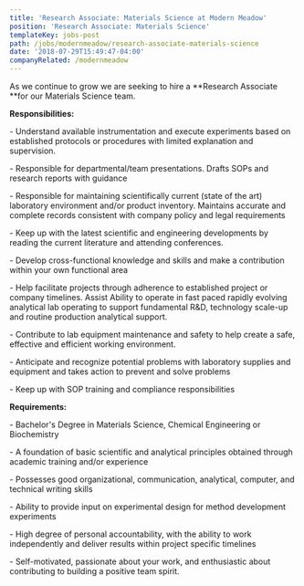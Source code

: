 ```yaml
---
title: 'Research Associate: Materials Science at Modern Meadow'
position: 'Research Associate: Materials Science'
templateKey: jobs-post
path: /jobs/modernmeadow/research-associate-materials-science
date: '2018-07-29T15:49:47-04:00'
companyRelated: /modernmeadow
---
```

As we continue to grow we are seeking to hire a **Research Associate **for our Materials Science team.

**Responsibilities:**

\- Understand available instrumentation and execute experiments based on established protocols or procedures with limited explanation and supervision.

\- Responsible for departmental/team presentations.  Drafts SOPs and research reports with guidance

\- Responsible for maintaining scientifically current (state of the art) laboratory environment and/or product inventory.  Maintains accurate and complete records consistent with company policy and legal requirements

\- Keep up with the latest scientific and engineering developments by reading the current literature and attending conferences.

\- Develop cross-functional knowledge and skills and make a contribution within your own functional area

\- Help facilitate projects through adherence to established project or company timelines.  Assist Ability to operate in fast paced rapidly evolving analytical lab operating to support fundamental R&D, technology scale-up and routine production analytical support.

\- Contribute to lab equipment maintenance and safety to help create a safe, effective and efficient working environment.

\- Anticipate and recognize potential problems with laboratory supplies and equipment and takes action to prevent and solve problems

\- Keep up with SOP training and compliance responsibilities

**Requirements:**

\- Bachelor's Degree in Materials Science, Chemical Engineering or Biochemistry

\- A foundation of basic scientific and analytical principles obtained through academic training and/or experience

\- Possesses good organizational, communication, analytical, computer, and technical writing skills

\- Ability to provide input on experimental design for method development experiments

\- High degree of personal accountability, with the ability to work independently and deliver results within project specific timelines

\- Self-motivated, passionate about your work, and enthusiastic about contributing to building a positive team spirit.
